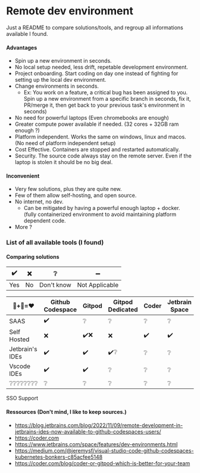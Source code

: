 # Remote dev environment

Just a README to compare solutions/tools, and regroup all informations available I found.

#### Advantages
- Spin up a new environment in seconds.
- No local setup needed, less drift, repetable development environment.
- Project onboarding. Start coding on day one instead of fighting for setting up the local dev environment.
- Change environments in seconds.
  - Ex: You work on a feature, a critical bug has been assigned to you.
    Spin up a new environment from a specific branch in seconds, fix it, PR/merge it, then get back to your previous task's environment in seconds)
- No need for powerful laptops (Even chromebooks are enough)
- Greater compute power available if needed. (32 cores + 32GB ram enough ?)
- Platform independent. Works the same on windows, linux and macos. (No need of platform independent setup)
- Cost Effective. Containers are stopped and restarted automatically.
- Security. The source code always stay on the remote server. Even if the laptop is stolen it should be no big deal.

#### Inconvenient
- Very few solutions, plus they are quite new.
- Few of them allow self-hosting, and open source.
- No internet, no dev.
  - Can be mitigated by having a powerful enough laptop + docker. (fully containerized environment to avoid maintaining platform dependent code.
- More ?

### List of all available tools (I found)

#### Comparing solutions

| ✔️ | ❌  | ❔           | ➖             |
| --- | --- | ---         |   ---           |
| Yes | No  | Don't know  | Not Applicable  |
<!-- Default line
| ❔❔❔❔❔❔❔❔   | ❔                | ❔      | ❔                 | ❔     | ❔             |
-->
<!-- copy/paste: ✔️  ❌ ➖ ❔ -->
|  🐋+🐧=❤️       | Github Codespace  | Gitpod  | Gitpod Dedicated  | Coder | Jetbrain Space |
|---              | ---               |    ---  | ---               | ---   | ---            |
| SAAS            | ✔️                |   ❔    | ❔                | ❔     | ❔             |
| Self Hosted     | ❌                | ✔️❌   | ❌               | ✔️     | ✔️            |
| Jetbrain's IDEs | ✔️                | ✔️     | ✔️❔              | ❔     | ❔             |
| Vscode IDEs     | ✔️                | ✔️     | ❔                 | ❔     | ❔             |
| ❔❔❔❔❔❔❔❔   | ❔                | ❔      | ❔                 | ❔     | ❔             |

SSO Support

#### Ressources (Don't mind, I like to keep sources.)
- https://blog.jetbrains.com/blog/2022/11/09/remote-development-in-jetbrains-ides-now-available-to-github-codespaces-users/
- https://coder.com
- https://www.jetbrains.com/space/features/dev-environments.html
- https://medium.com/@jeremysf/visual-studio-code-github-codespaces-kubernetes-bonkers-c85acfee5148
- https://coder.com/blog/coder-or-gitpod-which-is-better-for-your-team



<!-- Tools -->
[tool-coder]: https://coder.com/
[tool-gitpod]: https://www.gitpod.io/
[tool-gitpod-dedicated]: https://https://www.gitpod.io/dedicated
[tool-jetbrain-space]: https://www.jetbrains.com/space/

<!-- Other -->
[jetbrain-space-dev-env]: https://www.jetbrains.com/space/features/dev-environments.html
